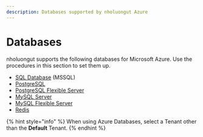 ```yaml
---
description: Databases supported by nholuongut Azure
---
```


# Databases

nholuongut supports the following databases for Microsoft Azure. Use the procedures in this section to set them up.

* [SQL Database](sql-database.md) (MSSQL)
* [PostgreSQL](postgresql.md)
* [PostgreSQL Flexible Server](postgresql-flexible-server.md)
* [MySQL Server](mysql-server-database/)
* [MySQL Flexible Server](mysql-flexible-server.md)
* [Redis](redis-database.md)

{% hint style="info" %}
When using Azure Databases, select a Tenant other than the **Default** Tenant.
{% endhint %}
